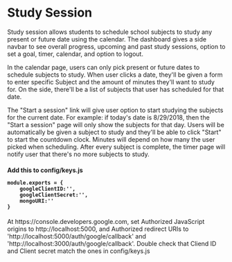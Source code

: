 <h1>Study Session</h1>

<p>
    Study session allows students to schedule school subjects
    to study any present or future date using the calendar.
    The dashboard gives a side navbar to see overall progress,
    upcoming and past study sessions, option to set a goal, timer, calendar, and option to logout.
</p>
<p>
    In the calendar page, users can only pick present or future dates to schedule subjects to study. When user clicks a date, they'll be given a form to enter specific Subject and the amount of minutes they'll want to study for.
    On the side, there'll be a list of subjects that user has scheduled for that date.
</p>
<p>
    The "Start a session" link will give user option to start
    studying the subjects for the current date. For example: if today's date is 8/29/2018, then the "Start a session" page will
    only show the subjects for that day. Users will be automatically be given a subject to study and they'll be able to click "Start" to start the countdown clock. Minutes will depend on how many the user picked when scheduling. After every subject is complete, the timer page will notify user that there's no more subjects to study.
</p>

<h4>
Add this to config/keys.js

```
module.exports = {
    googleClientID:'',
    googleClientSecret:'',
    mongoURI:''
}
```

</h4>

<p>
At https://console.developers.google.com, set Authorized JavaScript origins to http://localhost:5000, and Authorized redirect URIs to 'http://localhost:5000/auth/google/callback' and 'http://localhost:3000/auth/google/callback'. Double check that Cliend ID and Client secret match the ones in config/keys.js
</p>